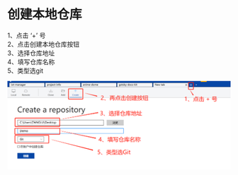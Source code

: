 # 创建本地仓库 

1、点击 ‘+’ 号  
2、点击创建本地仓库按钮  
3、选择仓库地址  
4、填写仓库名称  
5、类型选git   

![](./img/sourcetree/stree_17.jpg)  





 


